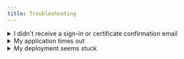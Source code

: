 ```yaml
---
title: Troubleshooting
---
```


<details>
  <summary>I didn't receive a sign-in or certificate confirmation email</summary>
  <p>AWS email delivery can sometimes be slow, please give it 30-60s and check the spam folder.</p>
</details>

<details>
  <summary>My application times out</summary>
  <p>Lambda `memory` scales CPU alongside the RAM – so if your application is booting or serving responses slowly you may want to try `1024` or above, see [Lambda Pricing](https://aws.amazon.com/lambda/pricing/) for options.</p>
</details>

<details>
  <summary>My deployment seems stuck</summary>
  <p>The first deploy also creates resources associated with your project, and can take roughly 1-2 minutes. AWS provides limited granularity into the creation progress of these resources, so the progress bar may appear "stuck".</p>
</details>
